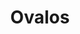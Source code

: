 ---
title: Ovalos
date: 
draft: false

# descripcion
description : Pulsera de plata 925 y microcubic

materials: Plata 925

color: Plateado

dimensions: 20cm largo

code: 03-21-0506

type: "Pulseras"

categories: []

price: $5.650,00

# Images
# first image will be shown in the product page
images:
  # - image: "images/path_to_image"
  # La ubicacion de las imagenes es imagenes/Pulseras/Pulseras.Microcubic/03-21-0506-ovalos
  - image: "./images/pulseras/microcubic/03-21-0506.JPG"
---